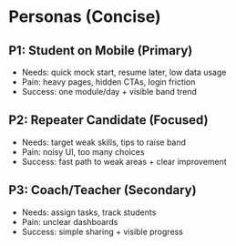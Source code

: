 # Personas (Concise)

## P1: Student on Mobile (Primary)
- Needs: quick mock start, resume later, low data usage
- Pain: heavy pages, hidden CTAs, login friction
- Success: one module/day + visible band trend

## P2: Repeater Candidate (Focused)
- Needs: target weak skills, tips to raise band
- Pain: noisy UI, too many choices
- Success: fast path to weak areas + clear improvement

## P3: Coach/Teacher (Secondary)
- Needs: assign tasks, track students
- Pain: unclear dashboards
- Success: simple sharing + visible progress
